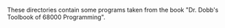These directories contain some programs taken from the book "Dr.
Dobb's Toolbook of 68000 Programming".
